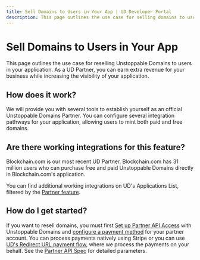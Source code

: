 ```yaml
---
title: Sell Domains to Users in Your App | UD Developer Portal
description: This page outlines the use case for selling domains to users in your application.
---
```


# Sell Domains to Users in Your App

This page outlines the use case for reselling Unstoppable Domains to users in your application. As a UD Partner, you can earn extra revenue for your business while increasing the visibility of your application.

## How does it work?

We will provide you with several tools to establish yourself as an official Unstoppable Domains Partner. You can configure several integration pathways for your application, allowing users to mint both paid and free domains.

## Are there working integrations for this feature?

Blockchain.com is our most recent UD Partner. Blockchain.com has 31 million users who can purchase free and paid Unstoppable Domains directly in Blockchain.com's application.

You can find additional working integrations on UD's Applications List, filtered by the [Partner feature](https://unstoppabledomains.com/apps?filters=4).

## How do I get started?

If you want to resell domains, you must first [Set up Partner API Access](/partner/index.md) with Unstoppable Domains and [configure a payment method](/partner/integration-paths.md) for your partner account. You can process payments natively using Stripe or you can use [UD's Redirect URL payment flow](/partner/partner-integration-guides/redirect-url-payments.md), where we process the payments on your behalf. See the [Partner API Spec](/openapi/reference/) for detailed parameters.
